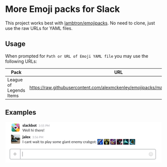 # More Emoji packs for Slack

This project works best with [lambtron/emojipacks][]. No need to clone, just use
the raw URLs for YAML files.

## Usage

When prompted for `Path or URL of Emoji YAML file` you may use the following
URLs:

| Pack                    | URL                                                                                     |
| ----------------------- | --------------------------------------------------------------------------------------- |
| League of Legends Items | <https://raw.githubusercontent.com/alexmckenley/emojipacks/master/leagueitems.yaml>     |

[lambtron/emojipacks]: https://github.com/lambtron/emojipacks

## Examples
![League of Legends Items](images/leagueitems.png)
